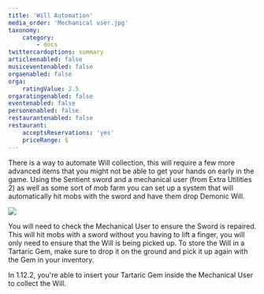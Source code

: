 ```yaml
---
title: 'Will Automation'
media_order: 'Mechanical user.jpg'
taxonomy:
    category:
        - docs
twittercardoptions: summary
articleenabled: false
musiceventenabled: false
orgaenabled: false
orga:
    ratingValue: 2.5
orgaratingenabled: false
eventenabled: false
personenabled: false
restaurantenabled: false
restaurant:
    acceptsReservations: 'yes'
    priceRange: $
---
```


There is a way to automate Will collection, this will require a few more advanced items that you might not be able to get your hands on early in the game. Using the Sentient sword and a mechanical user (from Extra Utilities 2) as well as some sort of mob farm you can set up a system that will automatically hit mobs with the sword and have them drop Demonic Will.

![](Mechanical%20user.jpg)

You will need to check the Mechanical User to ensure the Sword is repaired. This will hit mobs with a sword without you having to lift a finger, you will only need to ensure that the Will is being picked up. To store the Will in a Tartaric Gem, make sure to drop it on the ground and pick it up again with the Gem in your inventory.

In 1.12.2, you're able to insert your Tartaric Gem inside the Mechanical User to collect the Will.
